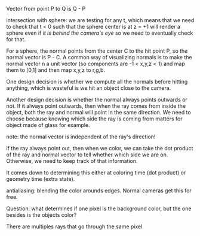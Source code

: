 Vector from point P to Q is Q - P

intersection with sphere: we are testing for any t, which means that we
need to check that t < 0 such that the sphere center is at z = +1 will
render a sphere even if *it is behind the camera's eye* so we
need to eventually check for that.

For a sphere, the normal points from the center C to the hit point P, so the normal vector is P - C. A common way of visualizing normals is to make the normal vector n a unit vector (so components are -1 < x,y,z < 1) and map them to [0,1] and then map x,y,z to r,g,b.

One design decision is whether we compute all the normals before hitting anything, which is wasteful is we hit an object close to the camera.

Another design decision is whether the normal always points outwards or not. If it always point outwards, then when the ray comes from inside the object, both the ray and normal will point in the same direction. We need to choose because knowing which side the ray is coming from matters for object made of glass for example.

note: the normal vector is independent of the ray's direction!

if the ray always point out, then when we color, we can take the dot product of the ray and normal vector to tell whether which side we are on. Otherwise, we need to keep track of that information.

It comes down to determining this either at coloring time (dot product) or geometry time (extra state).

antialiasing: blending the color arounds edges. Normal cameras get this for free.

Question: what determines if one pixel is the background color, but the one besides is the objects color?

There are multiples rays that go through the same pixel.
